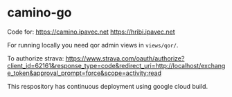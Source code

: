 # camino-go

Code for:
https://camino.ipavec.net
https://hribi.ipavec.net

For running locally you need qor admin views in `views/qor/`.

To authorize strava:
https://www.strava.com/oauth/authorize?client_id=62161&response_type=code&redirect_uri=http://localhost/exchange_token&approval_prompt=force&scope=activity:read

This respository has continuous deployment using google cloud build.
